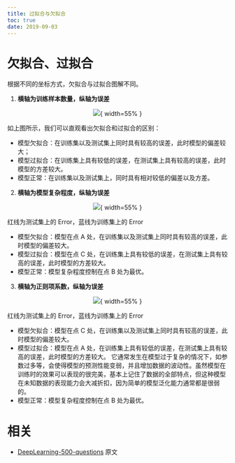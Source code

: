 ```yaml
---
title: 过拟合与欠拟合
toc: true
date: 2019-09-03
---
```


# 欠拟合、过拟合

根据不同的坐标方式，欠拟合与过拟合图解不同。

1. **横轴为训练样本数量，纵轴为误差**

<center>

![](http://images.iterate.site/blog/image/20190722/IRQ6q70SQxYg.jpg?imageslim){ width=55% }

</center>


如上图所示，我们可以直观看出欠拟合和过拟合的区别：

- 模型欠拟合：在训练集以及测试集上同时具有较高的误差，此时模型的偏差较大；
- 模型过拟合：在训练集上具有较低的误差，在测试集上具有较高的误差，此时模型的方差较大。
- 模型正常：在训练集以及测试集上，同时具有相对较低的偏差以及方差。

2. **横轴为模型复杂程度，纵轴为误差**

<center>

![](http://images.iterate.site/blog/image/20190722/gy4WyTjzoPrU.png?imageslim){ width=55% }

</center>

红线为测试集上的 Error，蓝线为训练集上的 Error

- 模型欠拟合：模型在点 A 处，在训练集以及测试集上同时具有较高的误差，此时模型的偏差较大。
- 模型过拟合：模型在点 C 处，在训练集上具有较低的误差，在测试集上具有较高的误差，此时模型的方差较大。
- 模型正常：模型复杂程度控制在点 B 处为最优。

3. **横轴为正则项系数，纵轴为误差**

<center>

![](http://images.iterate.site/blog/image/20190722/0cFDhWbWKtd4.png?imageslim){ width=55% }

</center>

红线为测试集上的 Error，蓝线为训练集上的 Error

- 模型欠拟合：模型在点 C 处，在训练集以及测试集上同时具有较高的误差，此时模型的偏差较大。
- 模型过拟合：模型在点 A 处，在训练集上具有较低的误差，在测试集上具有较高的误差，此时模型的方差较大。 它通常发生在模型过于复杂的情况下，如参数过多等，会使得模型的预测性能变弱，并且增加数据的波动性。虽然模型在训练时的效果可以表现的很完美，基本上记住了数据的全部特点，但这种模型在未知数据的表现能力会大减折扣，因为简单的模型泛化能力通常都是很弱的。
- 模型正常：模型复杂程度控制在点 B 处为最优。





# 相关

- [DeepLearning-500-questions](https://github.com/scutan90/DeepLearning-500-questions) 原文
